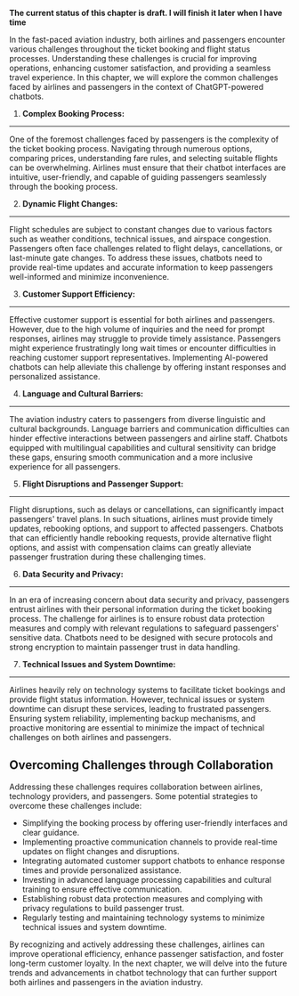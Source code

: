 **The current status of this chapter is draft. I will finish it later when I have time**

In the fast-paced aviation industry, both airlines and passengers encounter various challenges throughout the ticket booking and flight status processes. Understanding these challenges is crucial for improving operations, enhancing customer satisfaction, and providing a seamless travel experience. In this chapter, we will explore the common challenges faced by airlines and passengers in the context of ChatGPT-powered chatbots.

1. **Complex Booking Process:**
-------------------------------

One of the foremost challenges faced by passengers is the complexity of the ticket booking process. Navigating through numerous options, comparing prices, understanding fare rules, and selecting suitable flights can be overwhelming. Airlines must ensure that their chatbot interfaces are intuitive, user-friendly, and capable of guiding passengers seamlessly through the booking process.

2. **Dynamic Flight Changes:**
------------------------------

Flight schedules are subject to constant changes due to various factors such as weather conditions, technical issues, and airspace congestion. Passengers often face challenges related to flight delays, cancellations, or last-minute gate changes. To address these issues, chatbots need to provide real-time updates and accurate information to keep passengers well-informed and minimize inconvenience.

3. **Customer Support Efficiency:**
-----------------------------------

Effective customer support is essential for both airlines and passengers. However, due to the high volume of inquiries and the need for prompt responses, airlines may struggle to provide timely assistance. Passengers might experience frustratingly long wait times or encounter difficulties in reaching customer support representatives. Implementing AI-powered chatbots can help alleviate this challenge by offering instant responses and personalized assistance.

4. **Language and Cultural Barriers:**
--------------------------------------

The aviation industry caters to passengers from diverse linguistic and cultural backgrounds. Language barriers and communication difficulties can hinder effective interactions between passengers and airline staff. Chatbots equipped with multilingual capabilities and cultural sensitivity can bridge these gaps, ensuring smooth communication and a more inclusive experience for all passengers.

5. **Flight Disruptions and Passenger Support:**
------------------------------------------------

Flight disruptions, such as delays or cancellations, can significantly impact passengers' travel plans. In such situations, airlines must provide timely updates, rebooking options, and support to affected passengers. Chatbots that can efficiently handle rebooking requests, provide alternative flight options, and assist with compensation claims can greatly alleviate passenger frustration during these challenging times.

6. **Data Security and Privacy:**
---------------------------------

In an era of increasing concern about data security and privacy, passengers entrust airlines with their personal information during the ticket booking process. The challenge for airlines is to ensure robust data protection measures and comply with relevant regulations to safeguard passengers' sensitive data. Chatbots need to be designed with secure protocols and strong encryption to maintain passenger trust in data handling.

7. **Technical Issues and System Downtime:**
--------------------------------------------

Airlines heavily rely on technology systems to facilitate ticket bookings and provide flight status information. However, technical issues or system downtime can disrupt these services, leading to frustrated passengers. Ensuring system reliability, implementing backup mechanisms, and proactive monitoring are essential to minimize the impact of technical challenges on both airlines and passengers.

Overcoming Challenges through Collaboration
-------------------------------------------

Addressing these challenges requires collaboration between airlines, technology providers, and passengers. Some potential strategies to overcome these challenges include:

* Simplifying the booking process by offering user-friendly interfaces and clear guidance.
* Implementing proactive communication channels to provide real-time updates on flight changes and disruptions.
* Integrating automated customer support chatbots to enhance response times and provide personalized assistance.
* Investing in advanced language processing capabilities and cultural training to ensure effective communication.
* Establishing robust data protection measures and complying with privacy regulations to build passenger trust.
* Regularly testing and maintaining technology systems to minimize technical issues and system downtime.

By recognizing and actively addressing these challenges, airlines can improve operational efficiency, enhance passenger satisfaction, and foster long-term customer loyalty. In the next chapter, we will delve into the future trends and advancements in chatbot technology that can further support both airlines and passengers in the aviation industry.

